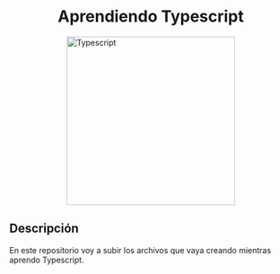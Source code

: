 <style>
    h1 {
        text-align: center;
    }
    img {
        width: 300px;
        height: 300px;
        display: block;
        margin: 0 auto;
    }
</style>
<h1>Aprendiendo Typescript</h1>

![Typescript](https://cdn.jsdelivr.net/gh/devicons/devicon/icons/typescript/typescript-original.svg)

## Descripción
En este repositorio voy a subir los archivos que vaya creando mientras aprendo Typescript.